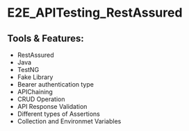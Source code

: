 # E2E_APITesting_RestAssured

## Tools & Features:
- RestAssured
- Java
- TestNG
- Fake Library
- Bearer authentication type
- APIChaining
- CRUD Operation
- API Response Validation
- Different types of Assertions
- Collection and Environmet Variables
